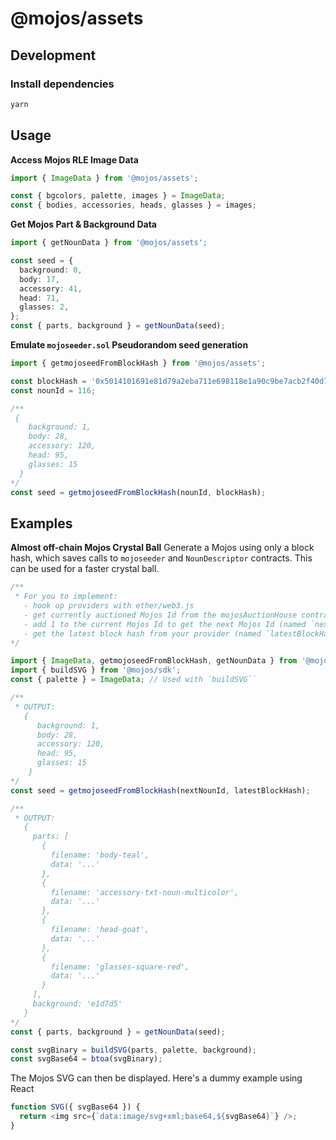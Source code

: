 # @mojos/assets

## Development

### Install dependencies

```sh
yarn
```

## Usage

**Access Mojos RLE Image Data**

```ts
import { ImageData } from '@mojos/assets';

const { bgcolors, palette, images } = ImageData;
const { bodies, accessories, heads, glasses } = images;
```

**Get Mojos Part & Background Data**

```ts
import { getNounData } from '@mojos/assets';

const seed = {
  background: 0,
  body: 17,
  accessory: 41,
  head: 71,
  glasses: 2,
};
const { parts, background } = getNounData(seed);
```

**Emulate `mojoseeder.sol` Pseudorandom seed generation**

```ts
import { getmojoseedFromBlockHash } from '@mojos/assets';

const blockHash = '0x5014101691e81d79a2eba711e698118e1a90c9be7acb2f40d7f200134ee53e01';
const nounId = 116;

/**
 {
    background: 1,
    body: 28,
    accessory: 120,
    head: 95,
    glasses: 15
  }
*/
const seed = getmojoseedFromBlockHash(nounId, blockHash);
```

## Examples

**Almost off-chain Mojos Crystal Ball**
Generate a Mojos using only a block hash, which saves calls to `mojoseeder` and `NounDescriptor` contracts. This can be used for a faster crystal ball.

```ts
/**
 * For you to implement:
   - hook up providers with ether/web3.js
   - get currently auctioned Mojos Id from the mojosAuctionHouse contract
   - add 1 to the current Mojos Id to get the next Mojos Id (named `nextNounId` below)
   - get the latest block hash from your provider (named `latestBlockHash` below)
*/

import { ImageData, getmojoseedFromBlockHash, getNounData } from '@mojos/assets';
import { buildSVG } from '@mojos/sdk';
const { palette } = ImageData; // Used with `buildSVG``

/**
 * OUTPUT:
   {
      background: 1,
      body: 28,
      accessory: 120,
      head: 95,
      glasses: 15
    }
*/
const seed = getmojoseedFromBlockHash(nextNounId, latestBlockHash);

/** 
 * OUTPUT:
   {
     parts: [
       {
         filename: 'body-teal',
         data: '...'
       },
       {
         filename: 'accessory-txt-noun-multicolor',
         data: '...'
       },
       {
         filename: 'head-goat',
         data: '...'
       },
       {
         filename: 'glasses-square-red',
         data: '...'
       }
     ],
     background: 'e1d7d5'
   }
*/
const { parts, background } = getNounData(seed);

const svgBinary = buildSVG(parts, palette, background);
const svgBase64 = btoa(svgBinary);
```

The Mojos SVG can then be displayed. Here's a dummy example using React

```ts
function SVG({ svgBase64 }) {
  return <img src={`data:image/svg+xml;base64,${svgBase64}`} />;
}
```
